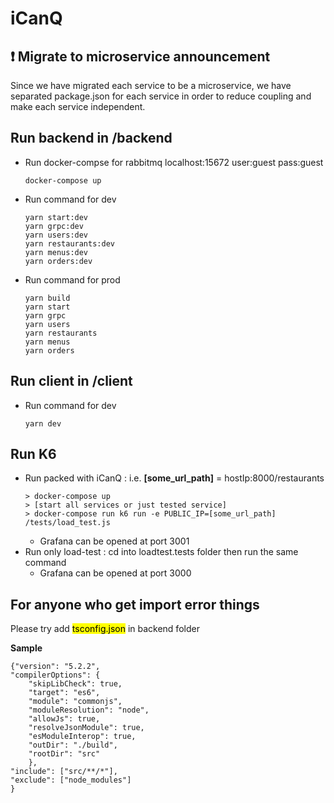 ﻿# iCanQ

## :exclamation: **Migrate to microservice announcement**

Since we have migrated each service to be a microservice, we have separated package.json for each service in order to reduce coupling and make each service independent.

## Run backend in /backend

- Run docker-compse for rabbitmq
  localhost:15672 user:guest pass:guest
  ```
  docker-compose up
  ```
- Run command for dev
  ```
  yarn start:dev
  yarn grpc:dev
  yarn users:dev
  yarn restaurants:dev
  yarn menus:dev
  yarn orders:dev
  ```
- Run command for prod
  ```
  yarn build
  yarn start
  yarn grpc
  yarn users
  yarn restaurants
  yarn menus
  yarn orders
  ```

## Run client in /client

- Run command for dev
  ```
  yarn dev
  ```

## Run K6

- Run packed with iCanQ : i.e. **[some_url_path]** = hostIp:8000/restaurants
  ```
  > docker-compose up
  > [start all services or just tested service]
  > docker-compose run k6 run -e PUBLIC_IP=[some_url_path] /tests/load_test.js
  ```
  - Grafana can be opened at port 3001
- Run only load-test : cd into loadtest.tests folder then run the same command
  - Grafana can be opened at port 3000

## **For anyone who get import error things**

Please try add <mark>tsconfig.json</mark> in backend folder

**Sample**

    {"version": "5.2.2",
    "compilerOptions": {
        "skipLibCheck": true,
        "target": "es6",
        "module": "commonjs",
        "moduleResolution": "node",
        "allowJs": true,
        "resolveJsonModule": true,
        "esModuleInterop": true,
        "outDir": "./build",
        "rootDir": "src"
        },
    "include": ["src/**/*"],
    "exclude": ["node_modules"]
    }
